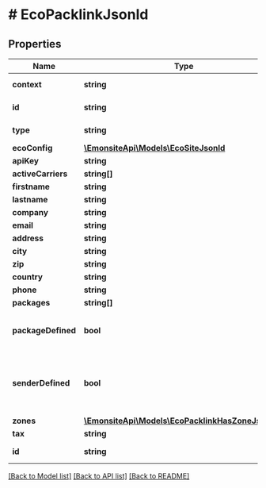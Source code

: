 # # EcoPacklinkJsonld

## Properties

Name | Type | Description | Notes
------------ | ------------- | ------------- | -------------
**context** | **string** |  | [optional] [readonly]
**id** | **string** |  | [optional] [readonly]
**type** | **string** |  | [optional] [readonly]
**ecoConfig** | [**\EmonsiteApi\Models\EcoSiteJsonld**](EcoSiteJsonld.md) |  | [optional]
**apiKey** | **string** |  | [optional]
**activeCarriers** | **string[]** |  | [optional]
**firstname** | **string** |  | [optional]
**lastname** | **string** |  | [optional]
**company** | **string** |  | [optional]
**email** | **string** |  | [optional]
**address** | **string** |  | [optional]
**city** | **string** |  | [optional]
**zip** | **string** |  | [optional]
**country** | **string** |  | [optional]
**phone** | **string** |  | [optional]
**packages** | **string[]** |  | [optional]
**packageDefined** | **bool** | Détermine si un colis type a été renseigné | [optional] [readonly]
**senderDefined** | **bool** | Détermine si les coordonnées d&#39;expéditeurs ont été renseignés | [optional] [readonly]
**zones** | [**\EmonsiteApi\Models\EcoPacklinkHasZoneJsonld[]**](EcoPacklinkHasZoneJsonld.md) |  | [optional]
**tax** | **string** |  | [optional]
**id** | **string** |  | [optional] [readonly]

[[Back to Model list]](../../README.md#models) [[Back to API list]](../../README.md#endpoints) [[Back to README]](../../README.md)
